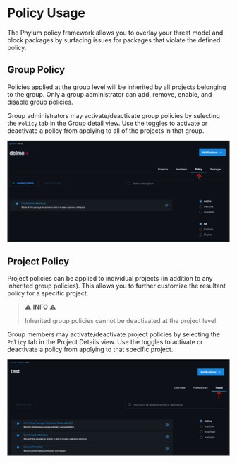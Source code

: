 # Policy Usage

The Phylum policy framework allows you to overlay your threat model and block packages by surfacing issues for packages that violate the defined policy.

## Group Policy

Policies applied at the group level will be inherited by all projects belonging to the group. Only a group administrator can add, remove, enable, and disable group policies.

Group administrators may activate/deactivate group policies by selecting the `Policy` tab in the Group detail view. Use the toggles to activate or deactivate a policy from applying to all of the projects in that group.

![Group policy tab](../../assets/group_policy_tab.png)

## Project Policy

Project policies can be applied to individual projects (in addition to any inherited group policies). This allows you to further customize the resultant policy for a specific project.

> ⚠️ **INFO** ⚠️
>
> Inherited group policies cannot be deactivated at the project level.

Group members may activate/deactivate project policies by selecting the `Policy` tab in the Project Details view. Use the toggles to activate or deactivate a policy from applying to that specific project.

![Project policy tab](../../assets/project_policy_tab.png)
